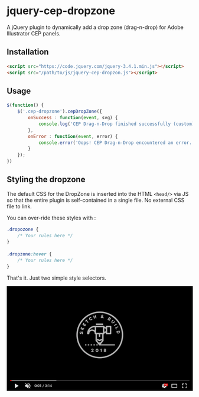 # jquery-cep-dropzone
A jQuery plugin to dynamically add a drop zone (drag-n-drop) for Adobe Illustrator CEP panels.

## Installation

```html
<script src="https://code.jquery.com/jquery-3.4.1.min.js"></script>
<script src="/path/to/js/jquery-cep-dropzon.js"></script>
```
## Usage

```javascript
$(function() {
    $('.cep-dropzone').cepDropZone({
        onSuccess : function(event, svg) {
            console.log('CEP Drag-n-Drop finished successfully (custom)', svg);
        },
        onError : function(event, error) {
            console.error('Oops! CEP Drag-n-Drop encountered an error. (custom)');
        }
    });
})
```

## Styling the dropzone

The default CSS for the DropZone is inserted into the HTML `<head/>` via JS so that the entire plugin is self-contained in a single file. No external CSS file to link.

You can over-ride these styles with :

```css
.dropozone {
    /* Your rules here */
}

.dropzone:hover {
    /* Your rules here */
}
```

That's it. Just two simple style selectors.

[![Watch the video](demo/preview.png)](https://youtu.be/kNmwpyifB0k)

